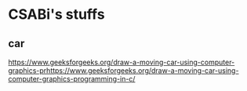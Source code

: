 # CSABi's stuffs
## car
https://www.geeksforgeeks.org/draw-a-moving-car-using-computer-graphics-prhttps://www.geeksforgeeks.org/draw-a-moving-car-using-computer-graphics-programming-in-c/
